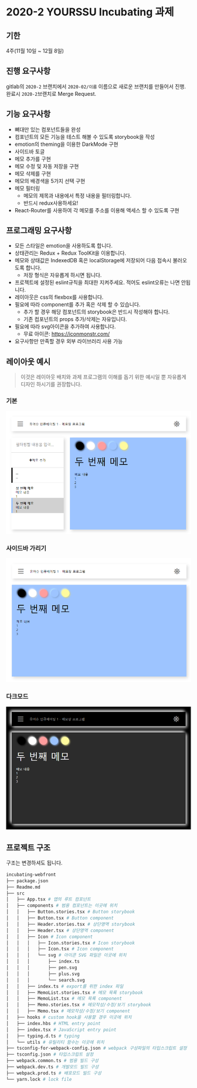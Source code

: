 # 2020-2 YOURSSU Incubating 과제

## 기한

4주(11월 10일 ~ 12월 8일)

## 진행 요구사항

gitlab의 `2020-2` 브랜치에서 `2020-02/이름` 이름으로 새로운 브랜치를 만들어서 진행.
완료시 `2020-2`브랜치로 Merge Request.

## 기능 요구사항

- 뼈대만 있는 컴포넌트들을 완성
- 컴포넌트의 모든 기능을 테스트 해볼 수 있도록 storybook을 작성
- emotion의 theming을 이용한 DarkMode 구현
- 사이드바 토글
- 메모 추가를 구현
- 메모 수정 및 자동 저장을 구현
- 메모 삭제를 구현
- 메모의 배경색을 5가지 선택 구현
- 메모 필터링
  - 메모의 제목과 내용에서 특정 내용을 필터링합니다.
  - 반드시 redux사용하세요!
- React-Router를 사용하여 각 메모를 주소를 이용해 액세스 할 수 있도록 구현

## 프로그래밍 요구사항

- 모든 스타일은 emotion을 사용하도록 합니다.
- 상태관리는 Redux + Redux ToolKit을 이용합니다.
- 메모와 상태값은 IndexedDB 혹은 localStorage에 저장되어 다음 접속시 불러오도록 합니다.
  - 저장 형식은 자유롭게 하시면 됩니다.
- 프로젝트에 설정된 eslint규칙을 최대한 지켜주세요. 적어도 eslint오류는 나면 안됩니다.
- 레이아웃은 css의 flexbox를 사용합니다.
- 필요에 따라 component를 추가 혹은 삭제 할 수 있습니다.
  - 추가 할 경우 해당 컴포넌트의 storybook은 반드시 작성해야 합니다.
  - 기존 컴포넌트의 props 추가/삭제는 자유입니다.
- 필요에 따라 svg아이콘을 추가하여 사용합니다.
  - 무료 아이콘: https://iconmonstr.com/
- 요구사항만 만족할 경우 외부 라이브러리 사용 가능

## 레이아웃 예시

> 이것은 레이아웃 배치와 과제 프로그램의 이해를 돕기 위한 예시일 뿐 자유롭게 디자인 하시기를 권장합니다.

### 기본

![image-20201110123429561](assets/image-20201110123429561.png)

### 사이드바 가리기

![image-20201110123439870](assets/image-20201110123439870.png)

### 다크모드

![image-20201110123451367](assets/image-20201110123451367.png)

## 프로젝트 구조

구조는 변경하셔도 됩니다.

```sh
incubating-webfront
├── package.json
├── Readme.md
├── src
│   ├── App.tsx # 앱의 루트 컴포넌트
│   ├── components # 범용 컴포넌트는 이곳에 위치
│   │   ├── Button.stories.tsx # Button storybook
│   │   ├── Button.tsx # Button component
│   │   ├── Header.stories.tsx # 상단영역 storybook
│   │   ├── Header.tsx # 상단영역 component
│   │   ├── Icon # Icon component
│   │   │   ├── Icon.stories.tsx # Icon storybook
│   │   │   ├── Icon.tsx # Icon component
│   │   │   └── svg # 아이콘 SVG 파일은 이곳에 위치
│   │   │       ├── index.ts
│   │   │       ├── pen.svg
│   │   │       ├── plus.svg
│   │   │       └── search.svg
│   │   ├── index.ts # export를 위한 index 파일
│   │   ├── MemoList.stories.tsx # 메모 목록 storybook
│   │   ├── MemoList.tsx # 메모 목록 component
│   │   ├── Memo.stories.tsx # 메모작성/수정/보기 storybook
│   │   ├── Memo.tsx # 메모작성/수정/보기 component
│   ├── hooks # custom hook을 사용할 경우 이곳에 위치
│   ├── index.hbs # HTML entry point
│   ├── index.tsx # JavaScript entry point
│   ├── typing.d.ts # typing
│   └── utils # 유틸리티 함수는 이곳에 위치
├── tsconfig-for-webpack-config.json # webpack 구성파일의 타입스크립트 설정
├── tsconfig.json # 타입스크립트 설정
├── webpack.common.ts # 범용 빌드 구성
├── webpack.dev.ts # 개발모드 빌드 구성
├── webpack.prod.ts # 배포모드 빌드 구성
└── yarn.lock # lock file
```

